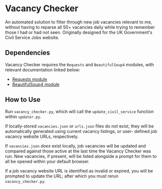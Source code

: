 # Vacancy Checker

An automated solution to filter through new job vacancies relevant to me,
without having to reparse all 50+ vacancies daily while trying to remember
those I had or had not seen. Originally designed for the UK Government's
Civil Service Jobs website.

## Dependencies

Vacancy Checker requires the `Requests` and `BeautifulSoup4` modules, with
relevant documentation linked below:

- [Requests module](https://pypi.org/project/requests/)
- [BeautifulSoup4 module](https://pypi.org/project/beautifulsoup4/)

## How to Use

Run `vacancy_checker.py`, which will call the `update_civil_service` function
within `updater.py`.

If locally-stored `vacancies.json` or `urls.json` files do not exist, they
will be automatically generated using current vacancy listings, or user-
defined job vacancy website URLs, respectively.

If `vacancies.json` *does* exist locally, job vacancies will be updated and
compared against those active at the last time the Vacancy Checker was run.
New vacancies, if present, will be listed alongside a prompt for them to all
be opened within your default browser.

If a job vacancy website URL is identified as invalid or expired, you will be
prompted to update the URL; after which you must rerun `vacancy_checker.py`.